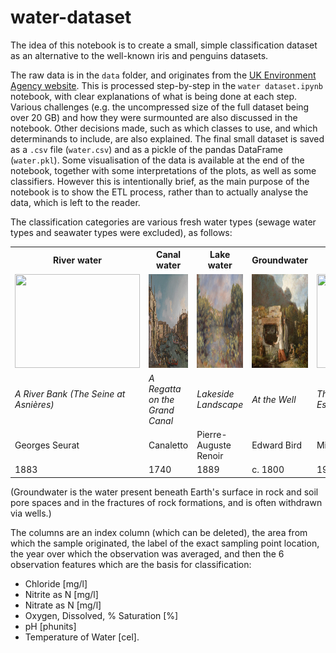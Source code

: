# water-dataset

The idea of this notebook is to create a small, simple classification dataset as an alternative to the well-known iris and penguins datasets.  

The raw data is in the `data` folder, and originates from the [UK Environment Agency website](https://environment.data.gov.uk/water-quality/view/download). This is processed step-by-step in the `water dataset.ipynb` notebook, with clear explanations of what is being done at each step. Various challenges (e.g. the uncompressed size of the full dataset being over 20 GB) and how they were surmounted are also discussed in the notebook. Other decisions made, such as which classes to use, and which determinands to include, are also explained. The final small dataset is saved as a `.csv` file (`water.csv`) and as a pickle of the pandas DataFrame (`water.pkl`). Some visualisation of the data is available at the end of the notebook, together with some interpretations of the plots, as well as some classifiers. However this is intentionally brief, as the main purpose of the notebook is to show the ETL process, rather than to actually analyse the data, which is left to the reader.

The classification categories are various fresh water types (sewage water types and seawater types were excluded), as follows:

<table style="table-layout: fixed ; width: 100%;">
  <tr>
    <th>River water</th>
    <th>Canal water</th>
    <th>Lake water</th>
    <th>Groundwater</th>
    <th>Estuary water</th>
  </tr>
  <tr>
    <td style='text-align:center; vertical-align:middle'><img src="images/A River Bank (The Seine at Asnières) - Seurat.jpg" width=200 height=150></td>
    <td style='text-align:center; vertical-align:middle'><img src="images/A Regatta on the Grand Canal - Canaletto.jpg" width=200 height=150></td>
    <td style='text-align:center; vertical-align:middle'><img src="images/Lakeside Landscape - Renoir.jpg" width=200 height=150></td>
    <td style='text-align:center; vertical-align:middle'><img src="images/At the Well - Edward Bird.jpg" width=200 height=150></td>
    <td style='text-align:center; vertical-align:middle'><img src="images/Thames Painting - The Estuary (Mouth of the Thames) - Michael Andrews.avif" width=200 height=150></td>
  </tr>
  <tr>
    <td><i> A River Bank (The Seine at Asnières) </i></td>
    <td><i> A Regatta on the Grand Canal </i></td>
    <td><i> Lakeside Landscape </i></td>
    <td><i> At the Well </i></td>
    <td><i> Thames Painting - The Estuary </i></td>
  </tr>
  <tr>
    <td> Georges Seurat </td>
    <td> Canaletto </td>
    <td> Pierre-Auguste Renoir </td>
    <td> Edward Bird </td>
    <td> Michael Andrews </td>
  </tr>
  <tr>
    <td> 1883 </td>
    <td> 1740 </td>
    <td> 1889 </td>
    <td> c. 1800 </td>
    <td> 1995 </td>
  </tr>
</table>

(Groundwater is the water present beneath Earth's surface in rock and soil pore spaces and in the fractures of rock formations, and is often withdrawn via wells.)

The columns are an index column (which can be deleted), the area from which the sample originated, the label of the exact sampling point location, the year over which the observation was averaged, and then the 6 observation features which are the basis for classification:
- Chloride [mg/l]
- Nitrite as N [mg/l]
- Nitrate as N [mg/l]
- Oxygen, Dissolved, % Saturation [%]
- pH [phunits]
- Temperature of Water [cel].

